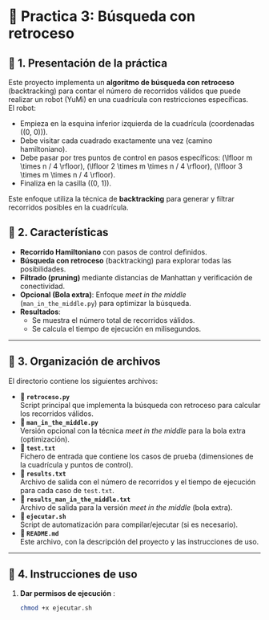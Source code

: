 # 📌 Practica 3: Búsqueda con retroceso

## 📌 1. Presentación de la práctica
Este proyecto implementa un **algoritmo de búsqueda con retroceso** (backtracking) para contar el número de recorridos válidos que puede realizar un robot (YuMi) en una cuadrícula con restricciones específicas.  
El robot:
- Empieza en la esquina inferior izquierda de la cuadrícula (coordenadas \((0, 0)\)).
- Debe visitar cada cuadrado exactamente una vez (camino hamiltoniano).
- Debe pasar por tres puntos de control en pasos específicos: \(\lfloor m \times n / 4 \rfloor\), \(\lfloor 2 \times m \times n / 4 \rfloor\), \(\lfloor 3 \times m \times n / 4 \rfloor\).
- Finaliza en la casilla \((0, 1)\).

Este enfoque utiliza la técnica de **backtracking** para generar y filtrar recorridos posibles en la cuadrícula.

## 📌 2. Características
* **Recorrido Hamiltoniano** con pasos de control definidos.
* **Búsqueda con retroceso** (backtracking) para explorar todas las posibilidades.
* **Filtrado (pruning)** mediante distancias de Manhattan y verificación de conectividad.
* **Opcional (Bola extra)**: Enfoque *meet in the middle* (`man_in_the_middle.py`) para optimizar la búsqueda.
* **Resultados**:
  - Se muestra el número total de recorridos válidos.
  - Se calcula el tiempo de ejecución en milisegundos.
  
---

## 📌 3. Organización de archivos

El directorio contiene los siguientes archivos:

- **📜 `retroceso.py`**  
  Script principal que implementa la búsqueda con retroceso para calcular los recorridos válidos.
- **📜 `man_in_the_middle.py`**  
  Versión opcional con la técnica *meet in the middle* para la bola extra (optimización).
- **📜 `test.txt`**  
  Fichero de entrada que contiene los casos de prueba (dimensiones de la cuadrícula y puntos de control).
- **📜 `results.txt`**  
  Archivo de salida con el número de recorridos y el tiempo de ejecución para cada caso de `test.txt`.
- **📜 `results_man_in_the_middle.txt`**  
  Archivo de salida para la versión *meet in the middle* (bola extra).
- **📜 `ejecutar.sh`**  
  Script de automatización para compilar/ejecutar (si es necesario).
- **📜 `README.md`**  
  Este archivo, con la descripción del proyecto y las instrucciones de uso.

---

## 📌 4. Instrucciones de uso

1. **Dar permisos de ejecución** :
   ```sh
   chmod +x ejecutar.sh
